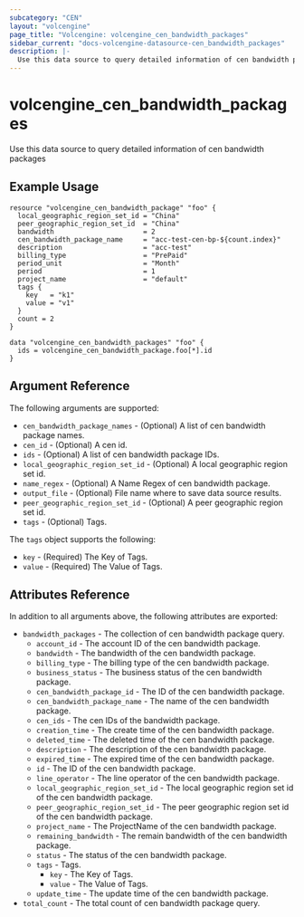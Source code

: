 ```yaml
---
subcategory: "CEN"
layout: "volcengine"
page_title: "Volcengine: volcengine_cen_bandwidth_packages"
sidebar_current: "docs-volcengine-datasource-cen_bandwidth_packages"
description: |-
  Use this data source to query detailed information of cen bandwidth packages
---
```

# volcengine_cen_bandwidth_packages
Use this data source to query detailed information of cen bandwidth packages
## Example Usage
```hcl
resource "volcengine_cen_bandwidth_package" "foo" {
  local_geographic_region_set_id = "China"
  peer_geographic_region_set_id  = "China"
  bandwidth                      = 2
  cen_bandwidth_package_name     = "acc-test-cen-bp-${count.index}"
  description                    = "acc-test"
  billing_type                   = "PrePaid"
  period_unit                    = "Month"
  period                         = 1
  project_name                   = "default"
  tags {
    key   = "k1"
    value = "v1"
  }
  count = 2
}

data "volcengine_cen_bandwidth_packages" "foo" {
  ids = volcengine_cen_bandwidth_package.foo[*].id
}
```
## Argument Reference
The following arguments are supported:
* `cen_bandwidth_package_names` - (Optional) A list of cen bandwidth package names.
* `cen_id` - (Optional) A cen id.
* `ids` - (Optional) A list of cen bandwidth package IDs.
* `local_geographic_region_set_id` - (Optional) A local geographic region set id.
* `name_regex` - (Optional) A Name Regex of cen bandwidth package.
* `output_file` - (Optional) File name where to save data source results.
* `peer_geographic_region_set_id` - (Optional) A peer geographic region set id.
* `tags` - (Optional) Tags.

The `tags` object supports the following:

* `key` - (Required) The Key of Tags.
* `value` - (Required) The Value of Tags.

## Attributes Reference
In addition to all arguments above, the following attributes are exported:
* `bandwidth_packages` - The collection of cen bandwidth package query.
    * `account_id` - The account ID of the cen bandwidth package.
    * `bandwidth` - The bandwidth of the cen bandwidth package.
    * `billing_type` - The billing type of the cen bandwidth package.
    * `business_status` - The business status of the cen bandwidth package.
    * `cen_bandwidth_package_id` - The ID of the cen bandwidth package.
    * `cen_bandwidth_package_name` - The name of the cen bandwidth package.
    * `cen_ids` - The cen IDs of the bandwidth package.
    * `creation_time` - The create time of the cen bandwidth package.
    * `deleted_time` - The deleted time of the cen bandwidth package.
    * `description` - The description of the cen bandwidth package.
    * `expired_time` - The expired time of the cen bandwidth package.
    * `id` - The ID of the cen bandwidth package.
    * `line_operator` - The line operator of the cen bandwidth package.
    * `local_geographic_region_set_id` - The local geographic region set id of the cen bandwidth package.
    * `peer_geographic_region_set_id` - The peer geographic region set id of the cen bandwidth package.
    * `project_name` - The ProjectName of the cen bandwidth package.
    * `remaining_bandwidth` - The remain bandwidth of the cen bandwidth package.
    * `status` - The status of the cen bandwidth package.
    * `tags` - Tags.
        * `key` - The Key of Tags.
        * `value` - The Value of Tags.
    * `update_time` - The update time of the cen bandwidth package.
* `total_count` - The total count of cen bandwidth package query.


